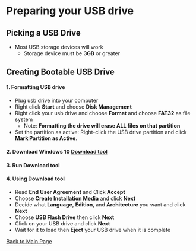 # Preparing your USB drive

## Picking a USB Drive
- Most USB storage devices will work
  - Storage device must be **3GB** or greater

## Creating Bootable USB Drive
#### 1. Formatting USB drive
  - Plug usb drive into your computer
  - Right click **Start** and choose **Disk Management**
  - Right click your usb drive and choose **Format** and choose **FAT32** as file system
    - Note: **Formatting the drive will erase ALL files on that partition**
  - Set the partition as active: Right-click the USB drive partition and click **Mark Partition as Active**.
  
#### 2. Download Windows 10 [Download tool](https://www.microsoft.com/en-us/software-download/windows10)

#### 3. Run Download tool

#### 4. Using Download tool
  - Read **End User Agreement** and Click **Accept**
  - Choose **Create Installation Media** and click **Next**
  - Decide what **Language**, **Edition**, and **Architecture** you want and click **Next**
  - Choose **USB Flash Drive** then click **Next**
  - Click on your USB drive and click **Next**
  - Wait for it to load then **Eject** your USB drive when it is complete
  
  
[Back to Main Page](README.md)
  
